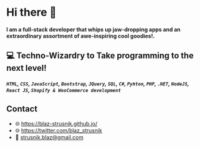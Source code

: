 # Hi there 👋

#### I am a full-stack developer that whips up jaw-dropping apps and an extraordinary assortment of awe-inspiring cool goodies!.
 
## :computer: Techno-Wizardry to Take programming to the next level!
##### `HTML`, `CSS`, `JavaScript`, `Bootstrap`, `JQuery`, `SQL`, `C#`, `Pyhton`, `PHP`, `.NET`, `NodeJS`, `React JS`, `Shopify & WooCommerce development`

## Contact
* :globe_with_meridians: https://blaz-strusnik.github.io/
* :globe_with_meridians: https://twitter.com/blaz_strusnik
* :email: strusnik.blaz@gmail.com

